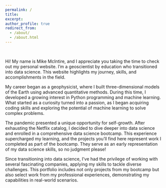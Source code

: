 ```yaml
---
permalink: /
title:
excerpt: 
author_profile: true
redirect_from: 
  - /about/
  - /about.html
---
```

<br />

Hi! My name is Mike McIntire, and I appreciate you taking the time to check out my personal website. I’m a geoscientist by education who transitioned into data science. This website highlights my journey, skills, and accomplishments in the field.

My career began as a geophysicist, where I built three-dimensional models of the Earth using advanced quantitative methods. During this time, I developed a growing interest in Python programming and machine learning. What started as a curiosity turned into a passion, as I began acquiring coding skills and exploring the potential of machine learning to solve complex problems.

The pandemic presented a unique opportunity for self-growth. After exhausting the Netflix catalog, I decided to dive deeper into data science and enrolled in a comprehensive data science bootcamp. This experience supercharged my learning, and the projects you’ll find here represent work I completed as part of the bootcamp. They serve as an early representation of my data science skills, so no judgment please!

Since transitioning into data science, I’ve had the privilege of working with several fascinating companies, applying my skills to tackle diverse challenges. This portfolio includes not only projects from my bootcamp but also select work from my professional experiences, demonstrating my capabilities in real-world scenarios.
